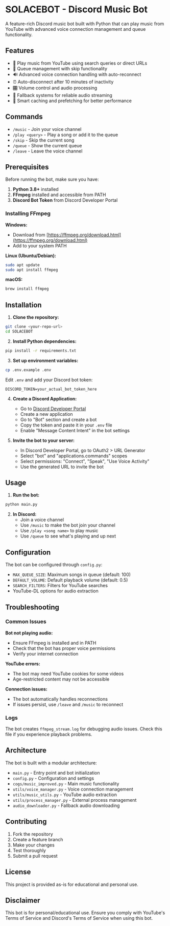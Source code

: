 # SOLACEBOT - Discord Music Bot

A feature-rich Discord music bot built with Python that can play music from YouTube with advanced voice connection management and queue functionality.

## Features

- 🎵 Play music from YouTube using search queries or direct URLs
- 📜 Queue management with skip functionality
- 🔊 Advanced voice connection handling with auto-reconnect
- ⏰ Auto-disconnect after 10 minutes of inactivity
- 🎛️ Volume control and audio processing
- 🔄 Fallback systems for reliable audio streaming
- 💾 Smart caching and prefetching for better performance

## Commands

- `/music` - Join your voice channel
- `/play <query>` - Play a song or add it to the queue
- `/skip` - Skip the current song
- `/queue` - Show the current queue
- `/leave` - Leave the voice channel

## Prerequisites

Before running the bot, make sure you have:

1. **Python 3.8+** installed
2. **FFmpeg** installed and accessible from PATH
3. **Discord Bot Token** from Discord Developer Portal

### Installing FFmpeg

**Windows:**
- Download from [https://ffmpeg.org/download.html](https://ffmpeg.org/download.html)
- Add to your system PATH

**Linux (Ubuntu/Debian):**
```bash
sudo apt update
sudo apt install ffmpeg
```

**macOS:**
```bash
brew install ffmpeg
```

## Installation

1. **Clone the repository:**
```bash
git clone <your-repo-url>
cd SOLACEBOT
```

2. **Install Python dependencies:**
```bash
pip install -r requirements.txt
```

3. **Set up environment variables:**
```bash
cp .env.example .env
```
Edit `.env` and add your Discord bot token:
```
DISCORD_TOKEN=your_actual_bot_token_here
```

4. **Create a Discord Application:**
   - Go to [Discord Developer Portal](https://discord.com/developers/applications)
   - Create a new application
   - Go to "Bot" section and create a bot
   - Copy the token and paste it in your `.env` file
   - Enable "Message Content Intent" in the bot settings

5. **Invite the bot to your server:**
   - In Discord Developer Portal, go to OAuth2 > URL Generator
   - Select "bot" and "applications.commands" scopes
   - Select permissions: "Connect", "Speak", "Use Voice Activity"
   - Use the generated URL to invite the bot

## Usage

1. **Run the bot:**
```bash
python main.py
```

2. **In Discord:**
   - Join a voice channel
   - Use `/music` to make the bot join your channel
   - Use `/play <song name>` to play music
   - Use `/queue` to see what's playing and up next

## Configuration

The bot can be configured through `config.py`:

- `MAX_QUEUE_SIZE`: Maximum songs in queue (default: 100)
- `DEFAULT_VOLUME`: Default playback volume (default: 0.5)
- `SEARCH_FILTERS`: Filters for YouTube searches
- YouTube-DL options for audio extraction

## Troubleshooting

### Common Issues

**Bot not playing audio:**
- Ensure FFmpeg is installed and in PATH
- Check that the bot has proper voice permissions
- Verify your internet connection

**YouTube errors:**
- The bot may need YouTube cookies for some videos
- Age-restricted content may not be accessible

**Connection issues:**
- The bot automatically handles reconnections
- If issues persist, use `/leave` and `/music` to reconnect

### Logs

The bot creates `ffmpeg_stream.log` for debugging audio issues. Check this file if you experience playback problems.

## Architecture

The bot is built with a modular architecture:

- `main.py` - Entry point and bot initialization
- `config.py` - Configuration and settings
- `cogs/music_improved.py` - Main music functionality
- `utils/voice_manager.py` - Voice connection management
- `utils/music_utils.py` - YouTube audio extraction
- `utils/process_manager.py` - External process management
- `audio_downloader.py` - Fallback audio downloading

## Contributing

1. Fork the repository
2. Create a feature branch
3. Make your changes
4. Test thoroughly
5. Submit a pull request

## License

This project is provided as-is for educational and personal use.

## Disclaimer

This bot is for personal/educational use. Ensure you comply with YouTube's Terms of Service and Discord's Terms of Service when using this bot.
